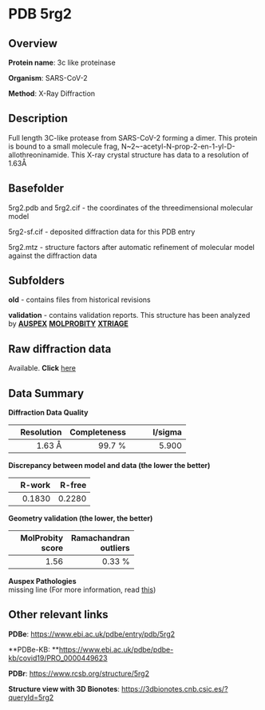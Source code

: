 # PDB 5rg2

## Overview

**Protein name**: 3c like proteinase

**Organism**: SARS-CoV-2

**Method**: X-Ray Diffraction

## Description

Full length 3C-like protease from SARS-CoV-2 forming a dimer. This protein is bound to a small molecule frag, N~2~-acetyl-N-prop-2-en-1-yl-D-allothreoninamide. This X-ray crystal structure has data to a resolution of 1.63Å

## Basefolder

5rg2.pdb and 5rg2.cif - the coordinates of the threedimensional molecular model

5rg2-sf.cif - deposited diffraction data for this PDB entry

5rg2.mtz - structure factors after automatic refinement of molecular model against the diffraction data

## Subfolders



**old** - contains files from historical revisions

**validation** - contains validation reports. This structure has been analyzed by [**AUSPEX**](https://github.com/thorn-lab/coronavirus_structural_task_force/tree/master/pdb/3c_like_proteinase/SARS-CoV-2/5rg2/validation/auspex)  [**MOLPROBITY**](https://github.com/thorn-lab/coronavirus_structural_task_force/tree/master/pdb/3c_like_proteinase/SARS-CoV-2/5rg2/validation/molprobity) [**XTRIAGE**](https://github.com/thorn-lab/coronavirus_structural_task_force/blob/master/pdb/3c_like_proteinase/SARS-CoV-2/5rg2/validation/Xtriage_output.log)  



## Raw diffraction data

Available. **Click** [here](https://zenodo.org/record/3731108) 

## Data Summary
**Diffraction Data Quality**

|   | Resolution | Completeness| I/sigma |
|---|-------------:|----------------:|--------------:|
|   |1.63 Å|99.7  %|<img width=50/>5.900|

**Discrepancy between model and data (the lower the better)**

|   | **R-work**| **R-free**   
|---|-------------:|----------------:|           
||  0.1830|  0.2280|

**Geometry validation (the lower, the better)**

|   |**MolProbity<br>score**| **Ramachandran<br>outliers** 
|---|-------------:|----------------:|
||  1.56|  0.33 %|

**Auspex Pathologies**<br> missing line (For more information, read [this](https://github.com/thorn-lab/coronavirus_structural_task_force/blob/master/pdb/3c_like_proteinase/SARS-CoV-2/5rg2/validation/auspex/5rg2_auspex_comments.txt))

 



## Other relevant links 
**PDBe**:  https://www.ebi.ac.uk/pdbe/entry/pdb/5rg2

**PDBe-KB: **https://www.ebi.ac.uk/pdbe/pdbe-kb/covid19/PRO_0000449623 
 
**PDBr**: https://www.rcsb.org/structure/5rg2 

**Structure view with 3D Bionotes**: https://3dbionotes.cnb.csic.es/?queryId=5rg2

